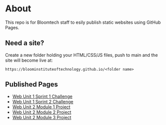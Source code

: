 # About

This repo is for Bloomtech staff to esily publish static websites using GitHub Pages.

## Need a site?

Create a new folder holding your HTML/CSS/JS files, push to main and the site will become live at:

```https://bloominstituteoftechnology.github.io/<folder name>```

## Published Pages

- [Web Unit 1 Sprint 1 Challenge](https://bloominstituteoftechnology.github.io/W_U1_S1_sprint_challenge/)
- [Web Unit 1 Sprint 2 Challenge](https://bloominstituteoftechnology.github.io/W_U1_S2_sprint_challenge/)
- [Web Unit 2 Module 1 Project](https://bloominstituteoftechnology.github.io/W_U2_S5M1_module_project/)
- [Web Unit 2 Module 2 Project](https://bloominstituteoftechnology.github.io/W_U2_S5M2_module_project/)
- [Web Unit 2 Module 3 Project](https://bloominstituteoftechnology.github.io/W_U2_S5M3_module_project/)
